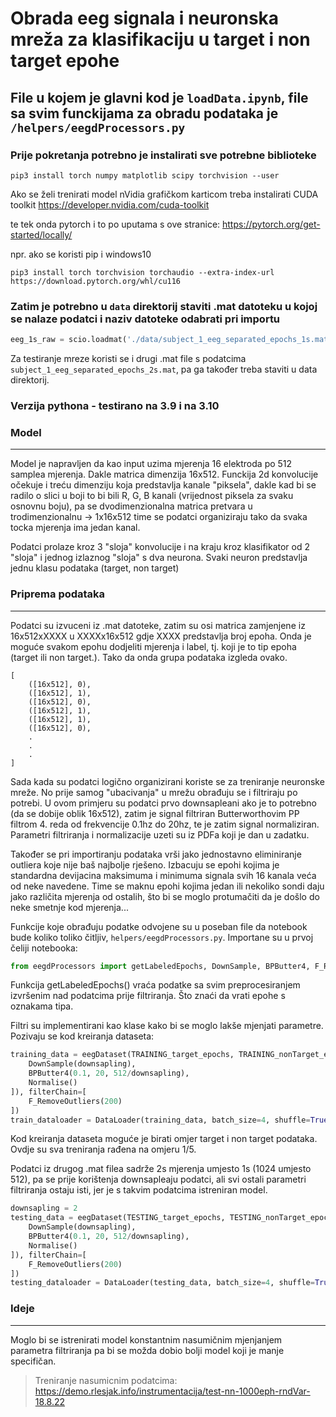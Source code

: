 # Obrada eeg signala i neuronska mreža za klasifikaciju u target i non target epohe

## File u kojem je glavni kod je `loadData.ipynb`, file sa svim funckijama za obradu podataka je `/helpers/eegdProcessors.py`

### Prije pokretanja potrebno je instalirati sve potrebne biblioteke
```shell
pip3 install torch numpy matplotlib scipy torchvision --user
```
Ako se želi trenirati model nVidia grafičkom karticom treba instalirati CUDA toolkit
https://developer.nvidia.com/cuda-toolkit

te tek onda pytorch i to po uputama s ove stranice:
https://pytorch.org/get-started/locally/

npr. ako se koristi pip i windows10
```shell
pip3 install torch torchvision torchaudio --extra-index-url https://download.pytorch.org/whl/cu116
```

### Zatim je potrebno u `data` direktorij staviti .mat datoteku u kojoj se nalaze podatci i naziv datoteke odabrati pri importu
```python
eeg_1s_raw = scio.loadmat('./data/subject_1_eeg_separated_epochs_1s.mat')
```
Za testiranje mreze koristi se i drugi .mat file s podatcima `subject_1_eeg_separated_epochs_2s.mat`, pa ga također treba staviti u data direktorij.

### Verzija pythona - testirano na 3.9 i na 3.10

### Model
---

Model je napravljen da kao input uzima mjerenja 16 elektroda po 512 samplea mjerenja. Dakle matrica dimenzija 16x512. Funckija 2d konvolucije očekuje i treću dimenziju koja predstavlja kanale "piksela", dakle kad bi se radilo o slici u boji to bi bili R, G, B kanali (vrijednost piksela za svaku osnovnu boju), pa se dvodimenzionalna matrica pretvara u trodimenzionalnu -> 1x16x512 time se podatci organiziraju tako da svaka tocka mjerenja ima jedan kanal.

Podatci prolaze kroz 3 "sloja" konvolucije i na kraju kroz klasifikator od 2 "sloja" i jednog izlaznog "sloja" s dva neurona. Svaki neuron predstavlja jednu klasu podataka (target, non target)


### Priprema podataka
---

Podatci su izvuceni iz .mat datoteke, zatim su osi matrica zamjenjene iz 16x512xXXXX u XXXXx16x512 gdje XXXX predstavlja broj epoha. Onda je moguće svakom epohu dodjeliti mjerenja i label, tj. koji je to tip epoha (target ili non target.). Tako da onda grupa podataka izgleda ovako.

```
[
	([16x512], 0),
	([16x512], 1),
	([16x512], 0),
	([16x512], 1),
	([16x512], 1),
	([16x512], 0),
	.
	.
	.
]
```

Sada kada su podatci logično organizirani koriste se za treniranje neuronske mreže. No prije samog "ubacivanja" u mrežu obrađuju se i filtriraju po potrebi.
U ovom primjeru su podatci prvo downsapleani ako je to potrebno (da se dobije oblik 16x512), zatim je signal filtriran Butterworthovim PP filtrom 4. reda od frekvencije 0.1hz do 20hz, te je zatim signal normaliziran. Parametri filtriranja i normalizacije uzeti su iz PDFa koji je dan u zadatku.

Također se pri importiranju podataka vrši jako jednostavno eliminiranje outliera koje nije baš najbolje rješeno. Izbacuju se epohi kojima je standardna devijacina maksimuma i minimuma signala svih 16 kanala veća od neke navedene. Time se maknu epohi kojima jedan ili nekoliko sondi daju jako različita mjerenja od ostalih, što bi se moglo protumačiti da je došlo do neke smetnje kod mjerenja...

Funkcije koje obrađuju podatke odvojene su u poseban file da notebook bude koliko toliko čitljiv, `helpers/eegdProcessors.py`. Importane su u prvoj čeliji notebooka:
```python
from eegdProcessors import getLabeledEpochs, DownSample, BPButter4, F_RemoveOutliers, Normalise
```

Funkcija getLabeledEpochs() vraća podatke sa svim preprocesiranjem izvršenim nad podatcima prije filtriranja. Što znaći da vrati epohe s oznakama tipa.

Filtri su implementirani kao klase kako bi se moglo lakše mjenjati parametre. Pozivaju se kod kreiranja dataseta:
```python
training_data = eegDataset(TRAINING_target_epochs, TRAINING_nonTarget_epochs, 1/5, 'abc' transform=transforms.Compose([
    DownSample(downsapling),
    BPButter4(0.1, 20, 512/downsapling),
    Normalise()
]), filterChain=[
    F_RemoveOutliers(200)
])
train_dataloader = DataLoader(training_data, batch_size=4, shuffle=True)
```
Kod kreiranja dataseta moguće je birati omjer target i non target podataka. Ovdje su sva treniranja rađena na omjeru 1/5.


Podatci iz drugog .mat filea sadrže 2s mjerenja umjesto 1s (1024 umjesto 512), pa se prije korištenja downsapleaju podatci, ali svi ostali parametri filtriranja ostaju isti, jer je s takvim podatcima istreniran model.

```python
downsapling = 2
testing_data = eegDataset(TESTING_target_epochs, TESTING_nonTarget_epochs, 1/5, 'abc', transform=transforms.Compose([
    DownSample(downsapling),
    BPButter4(0.1, 20, 512/downsapling),
    Normalise()
]), filterChain=[
    F_RemoveOutliers(200)
])
testing_dataloader = DataLoader(testing_data, batch_size=4, shuffle=True)
```

### Ideje
---

Moglo bi se istrenirati model konstantnim nasumičnim mjenjanjem parametra filtriranja pa bi se možda dobio bolji model koji je manje specifičan.
> Treniranje nasumicnim podatcima: https://demo.rlesjak.info/instrumentacija/test-nn-1000eph-rndVar-18.8.22
